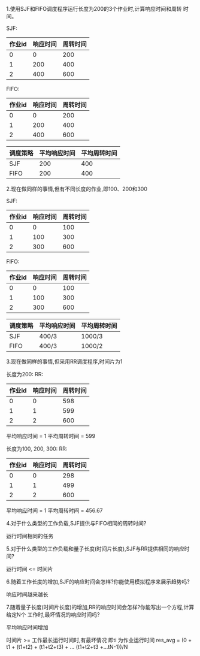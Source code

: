 1.使用SJF和FIFO调度程序运行长度为200的3个作业时,计算响应时间和周转
时间。
    
SJF:
    
| 作业id  | 响应时间 | 周转时间 |
| ---    | --- | --- |
|  0     |  0   |  200   |
|  1     |  200   |  400  |
|  2     |   400  |  600  |    
   
FIFO:
    
| 作业id  | 响应时间 | 周转时间 |
| ---    | ---   | --- |
|  0     |  0    |  200   |
|  1     |  200   |  400  |
|  2     |   400  |  600  |
    
| 调度策略 | 平均响应时间 | 平均周转时间 |
| ---  | --- | --- |
|  SJF | 200 | 400 |
|  FIFO  | 200 | 400 |
   
2.现在做同样的事情,但有不同长度的作业,即100、200和300

SJF:
    
| 作业id  | 响应时间 | 周转时间 |
| ---    | --- | --- |
|  0     |  0   |  100   |
|  1     |  100   |  300  |
|  2     |   300  |  600  |    
   
FIFO:
    
| 作业id  | 响应时间 | 周转时间 |
| ---    | --- | --- |
|  0     |  0   |  100   |
|  1     |  100   |  300  |
|  2     |   300  |  600  |    
    
| 调度策略 | 平均响应时间 | 平均周转时间 |
| ---  | --- | --- |
|  SJF | 400/3 | 1000/3 |
|  FIFO  | 400/3 | 1000/2 |


3.现在做同样的事情,但采用RR调度程序,时间片为1

长度为200:
RR:
    
| 作业id  | 响应时间 | 周转时间 |
| ---    | --- | --- |
|  0     |  0   |  598   |
|  1     |  1   |  599  |
|  2     |   2  |  600  |    
    
平均响应时间 = 1
平均周转时间 = 599


长度为100, 200, 300:
RR:
    
| 作业id  | 响应时间 | 周转时间 |
| ---    | --- | --- |
|  0     |  0   |  298  |
|  1     |  1   |  499  |
|  2     |   2  |  600  |    
    
平均响应时间  = 1
平均周转时间  = 456.67

4.对于什么类型的工作负载,SJF提供与FIFO相同的周转时间?

运行时间相同的任务

5.对于什么类型的工作负载和量子长度(时间片长度),SJF与RR提供相同的响应时间?

运行时间 <= 时间片


6.随着工作长度的增加,SJF的响应时间会怎样?你能使用模拟程序来展示趋势吗?

响应时间越来越长

7.随着量子长度(时间片长度)的增加,RR的响应时间会怎样?你能写出一个方程,计算给定N个
工作时,最坏情况的响应时间吗?

平均响应时间增加

时间片 >= 工作最长运行时间时,有最坏情况
即ti 为作业运行时间
res_avg = (0 + t1 + (t1+t2) + (t1+t2+t3) + ... (t1+t2+t3 +...tN-1))/N
